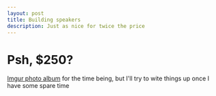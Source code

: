 ```yaml
---
layout: post
title: Building speakers
description: Just as nice for twice the price
---
```


Psh, $250?
============

[Imgur photo album](https://imgur.com/a/ynK2r) for the time being, but I'll try to wite things up once I have some spare time
